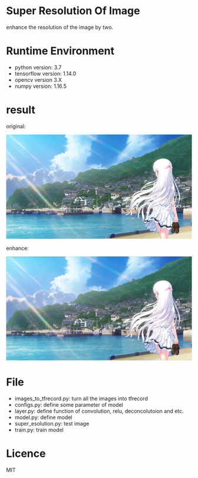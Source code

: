 # Super Resolution Of Image

enhance the resolution of the image by two.

# Runtime Environment

- python version: 3.7
- tensorflow version: 1.14.0
- opencv version 3.X
- numpy version: 1.16.5

# result

original:

![](images/small.png)

enhance:

![](images/enhance.png)

# File

- images\_to\_tfrecord.py: turn all the images into tfrecord
- configs.py: define some parameter of model 
- layer.py: define function of convolution, relu, deconcolutoion and etc.
- model.py: define model
- super\_esolution.py: test image
- train.py: train model

# Licence

MIT
